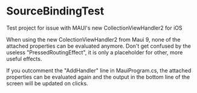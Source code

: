 # SourceBindingTest
Test project for issue with MAUI's new CollectionViewHandler2 for iOS

When using the new ColectionViewHandler2 from Maui 9, none of the attached properties can be evaluated anymore.
Don't get confused by the useless "PressedRoutingEffect", it is only a placeholder for other, more useful effects.

If you outcomment the "AddHandler" line in MauiProgram.cs, the attached properties can be evaluated again and the output in the bottom line of the screen will be updated on clicks.